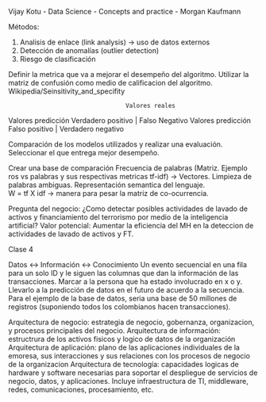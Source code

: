 Vijay Kotu - Data Science - Concepts and practice - Morgan Kaufmann

Métodos:
1. Analisis de enlace (link analysis) -> uso de datos externos
2. Detección de anomalías (outlier detection)
3. Riesgo de clasificación

Definir la metrica que va a mejorar el desempeño del algoritmo. Utilizar la matriz de confusión como medio de calificacion del algoritmo. 
Wikipedia/Seinsitivity_and_specifity 

      
       
                                     Valores reales
   Valores predicción    Verdadero positivo |  Falso Negativo
   Valores predicción    Falso positivo     |  Verdadero negativo
   
   Comparación de los modelos utilizados y realizar una evaluación. Seleccionar el que entrega mejor desempeño. 
   
   Crear una base de comparación 
   Frecuencia de palabras (Matriz. Ejemplo ros vs palabras y sus respectivas metricas tf-idf) -> Vectores. Limpieza de palabras ambiguas. Representación semantica del lenguaje.   
   W = tf X idf -> manera para pesar la matriz de co-ocurrencia. 
   
   Pregunta del negocio: ¿Como detectar posibles actividades de lavado de activos y financiamiento del terrorismo por medio de la inteligencia artificial? 
   Valor potencial: Aumentar la eficiencia del MH en la deteccion de actividades de lavado de activos y FT. 



Clase 4

Datos <-> Información <-> Conocimiento
Un evento secuencial en una fila para un solo ID y le siguen las columnas que dan la información de las transacciones. Marcar a la persona que ha estado involucrado en x o y. Llevarlo a la predicción de datos en el futuro de acuerdo a la secuencia. 
Para el ejemplo de la base de datos, seria una base de 50 millones de registros (suponiendo todos los colombianos hacen transacciones). 

Arquitectura de negocio: estrategia de negocio, gobernanza, organizacion, y procesos principales del negocio. 
Arquitectura de información: estructrura de los activos fisicos y logico de datos de la organización
Arquitectura de aplicación: plano de las aplicaciones individuales de la emoresa, sus interacciones y sus relaciones con los procesos de negocio de la organizacion
Arquitectura de tecnología: capacidades logicas de hardware y software necesarias para soportar el despliegue de servicios de negocio, datos, y aplicaciones. Incluye infraestructura de TI, middleware, redes, comunicaciones, procesamiento, etc. 

